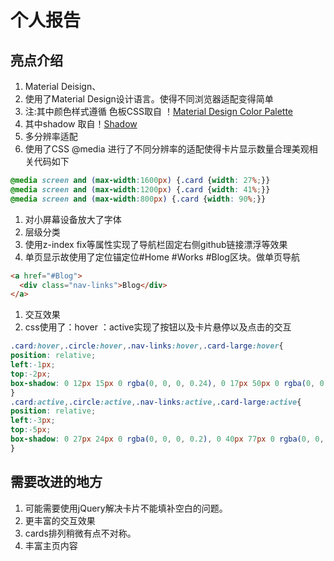个人报告
======
亮点介绍
---
1. Material Deisign、
  1. 使用了Material Design设计语言。使得不同浏览器适配变得简单
  1. 注:其中颜色样式遵循 色板CSS取自 ！[Material Design Color Palette](http://zavoloklom.github.io/material-design-color-palette/)
  1. 其中shadow 取自！[Shadow](http://materializecss.com/shadow.html)
1. 多分辨率适配
  1. 使用了CSS  @media 进行了不同分辨率的适配使得卡片显示数量合理美观相关代码如下
```css
@media screen and (max-width:1600px) {.card {width: 27%;}}
@media screen and (max-width:1200px) {.card {width: 41%;}}
@media screen and (max-width:800px) {.card {width: 90%;}}
```
  1. 对小屏幕设备放大了字体
1. 层级分类
  1. 使用z-index fix等属性实现了导航栏固定右侧github链接漂浮等效果  
1. 单页显示故使用了定位锚定位#Home #Works #Blog区块。做单页导航
```html
<a href="#Blog">
  <div class="nav-links">Blog</div>
</a>
```
1. 交互效果
  1. css使用了：hover ：active实现了按钮以及卡片悬停以及点击的交互
  ```css
  .card:hover,.circle:hover,.nav-links:hover,.card-large:hover{
  position: relative;
  left:-1px;
  top:-2px;
  box-shadow: 0 12px 15px 0 rgba(0, 0, 0, 0.24), 0 17px 50px 0 rgba(0, 0, 0, 0.19);
}
.card:active,.circle:active,.nav-links:active,.card-large:active{
  position: relative;
  left:-3px;
  top:-5px;
  box-shadow: 0 27px 24px 0 rgba(0, 0, 0, 0.2), 0 40px 77px 0 rgba(0, 0, 0, 0.22);
}
  ```

需要改进的地方
---
1. 可能需要使用jQuery解决卡片不能填补空白的问题。
1. 更丰富的交互效果
1. cards排列稍微有点不对称。
1. 丰富主页内容
